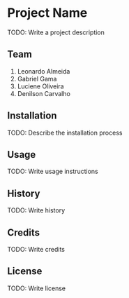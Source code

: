 # Project Name

TODO: Write a project description

## Team

1. Leonardo Almeida
2. Gabriel Gama
3. Luciene Oliveira
4. Denilson Carvalho

## Installation

TODO: Describe the installation process

## Usage

TODO: Write usage instructions

## History

TODO: Write history

## Credits

TODO: Write credits

## License

TODO: Write license
